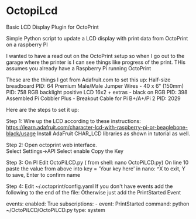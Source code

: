 # OctopiLcd
Basic LCD Display Plugin for OctoPrint

Simple Python script to update a LCD display with print data from OctoPrint on a raspberry PI

I wanted to have a read out on the OctoPrint setup so when I go out to the garage where the printer is I can see things like progress of the print. THis assumes you already have a Raspberry Pi running OctoPrint

These are the things I got from Adafruit.com to set this up:
  Half-size breadboard PID: 64
  Premium Male/Male Jumper Wires - 40 x 6" (150mm) PID: 758
  RGB backlight positive LCD 16x2 + extras - black on RGB PID: 398
  Assembled Pi Cobbler Plus - Breakout Cable for Pi B+/A+/Pi 2 PID: 2029

Here are the steps to set it up:

Step 1:
  Wire up the LCD according to these instructions:
  https://learn.adafruit.com/character-lcd-with-raspberry-pi-or-beaglebone-black/usage
  Install AdaFruit CHAR_LCD libraries as shown in tutorial as well.
  
Step 2:
  Open octoprint web interface.  
  Select Settings->API
  Select enable
  Copy the Key

Step 3:
  On PI
  Edit OctoPiLCD.py ( from shell: nano OctoPiLCD.py)
  On line 10 paste the value from above into key = 'Your key here'
  in nano: ^X to exit, Y to save, Enter to confirm name

Step 4:
  Edit ~/.octoprint/config.yaml 
  If you don't have events add the following to the end of the file:
  Otherwise just add the PrintStarted Event
  
  events:
    enabled: True
    subscriptions:
    - event: PrintStarted
      command: python ~/OctoPiLCD/OctoPiLCD.py
      type: system

